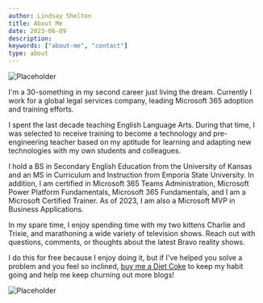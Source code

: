 ```yaml
---
author: Lindsay Shelton
title: About Me
date: 2023-06-09
description:
keywords: ["about-me", "contact"]
type: about
---
```


![Placeholder](/images/weho-pride.jpg)

I'm a 30-something in my second career just living the dream.  Currently I work for a global legal services company, leading Microsoft 365 adoption and training efforts.

I spent the last decade teaching English Language Arts.  During that time, I was selected to receive training to become a technology and pre-engineering teacher based on my aptitude for learning and adapting new technologies with my own students and colleagues.

I hold a BS in Secondary English Education from the University of Kansas and an MS in Curriculum and Instruction from Emporia State University. In addition, I am certified in Microsoft 365 Teams Administration, Microsoft Power Platform Fundamentals, Microsoft 365 Fundamentals, and I am a Microsoft Certified Trainer.  As of 2023, I am also a Microsoft MVP in Business Applications.

In my spare time, I enjoy spending time with my two kittens Charlie and Trixie, and marathoning a wide variety of television shows.  Reach out with questions, comments, or thoughts about the latest Bravo reality shows.

I do this for free because I enjoy doing it, but if I've helped you solve a problem and you feel so inclined, <a href="https://www.buymeacoffee.com/lindsaytshelton">buy me a Diet Coke</a> to keep my habit going and help me keep churning out more blogs!

![Placeholder](/images/mvp.jpg)

<!-- Google tag (gtag.js) -->
<script async src="https://www.googletagmanager.com/gtag/js?id=G-CN3PDT3T20"></script>
<script>
  window.dataLayer = window.dataLayer || [];
  function gtag(){dataLayer.push(arguments);}
  gtag('js', new Date());

  gtag('config', 'G-CN3PDT3T20');
</script>